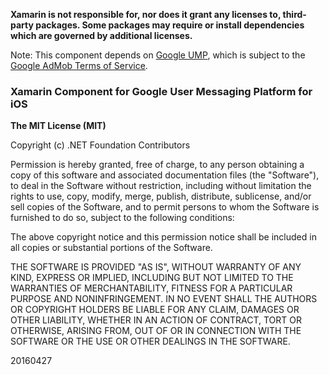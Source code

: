 **Xamarin is not responsible for, nor does it grant any licenses to, third-party packages. Some packages may require or install dependencies which are governed by additional licenses.**

Note: This component depends on [Google UMP](https://developers.google.com/admob/ump), which is subject to the [
Google AdMob Terms of Service](https://developers.google.com/admob/terms).

### Xamarin Component for Google User Messaging Platform for iOS

**The MIT License (MIT)**

Copyright (c) .NET Foundation Contributors

Permission is hereby granted, free of charge, to any person obtaining a copy of this software and associated documentation files (the "Software"), to deal in the Software without restriction, including without limitation the rights to use, copy, modify, merge, publish, distribute, sublicense, and/or sell copies of the Software, and to permit persons to whom the Software is furnished to do so, subject to the following conditions:

The above copyright notice and this permission notice shall be included in all copies or substantial portions of the Software.

THE SOFTWARE IS PROVIDED "AS IS", WITHOUT WARRANTY OF ANY KIND, EXPRESS OR IMPLIED, INCLUDING BUT NOT LIMITED TO THE WARRANTIES OF MERCHANTABILITY, FITNESS FOR A PARTICULAR PURPOSE AND NONINFRINGEMENT. IN NO EVENT SHALL THE AUTHORS OR COPYRIGHT HOLDERS BE LIABLE FOR ANY CLAIM, DAMAGES OR OTHER LIABILITY, WHETHER IN AN ACTION OF CONTRACT, TORT OR OTHERWISE, ARISING FROM, OUT OF OR IN CONNECTION WITH THE SOFTWARE OR THE USE OR OTHER DEALINGS IN THE SOFTWARE.

20160427